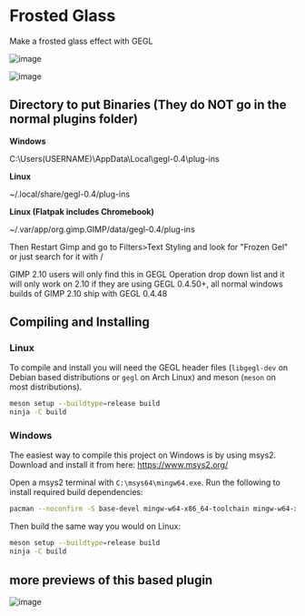 # Frosted Glass

Make a frosted glass effect with GEGL 

![image](https://github.com/user-attachments/assets/614fa2cd-2abe-44ef-b02a-a98cab3109b9)

![image](https://github.com/user-attachments/assets/28fa1a40-082a-45f8-8952-def4a4d26b16)



## Directory to put Binaries (They do NOT go in the normal plugins folder)

**Windows**

 C:\Users\(USERNAME)\AppData\Local\gegl-0.4\plug-ins

 **Linux**

~/.local/share/gegl-0.4/plug-ins

 **Linux (Flatpak includes Chromebook)**

~/.var/app/org.gimp.GIMP/data/gegl-0.4/plug-ins

Then Restart Gimp and go to Filters>Text Styling and look for "Frozen Gel" or just search for it with /

GIMP 2.10 users will only find this in GEGL Operation drop down list and it will only work on 2.10 if they are using GEGL 0.4.50+, all normal windows builds of GIMP 2.10 ship with GEGL 0.4.48

## Compiling and Installing

### Linux

To compile and install you will need the GEGL header files (`libgegl-dev` on
Debian based distributions or `gegl` on Arch Linux) and meson (`meson` on
most distributions).

```bash
meson setup --buildtype=release build
ninja -C build

```

### Windows

The easiest way to compile this project on Windows is by using msys2.  Download
and install it from here: https://www.msys2.org/

Open a msys2 terminal with `C:\msys64\mingw64.exe`.  Run the following to
install required build dependencies:

```bash
pacman --noconfirm -S base-devel mingw-w64-x86_64-toolchain mingw-w64-x86_64-meson mingw-w64-x86_64-gegl
```

Then build the same way you would on Linux:

```bash
meson setup --buildtype=release build
ninja -C build
```

## more previews of this based plugin

![image](https://github.com/user-attachments/assets/bdbd303d-da1b-4abd-86ff-13fc15540fe2)


